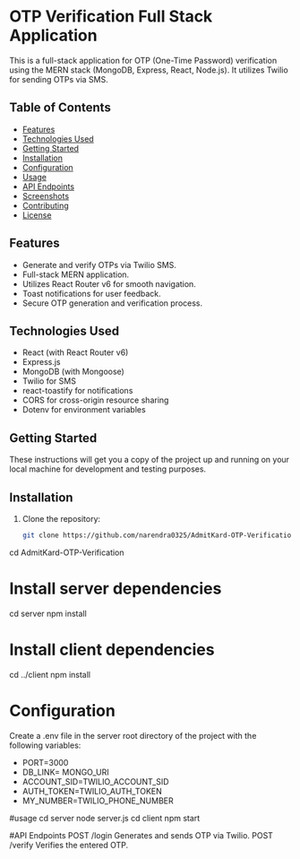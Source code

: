 # OTP Verification Full Stack Application

This is a full-stack application for OTP (One-Time Password) verification using the MERN stack (MongoDB, Express, React, Node.js). It utilizes Twilio for sending OTPs via SMS.

## Table of Contents

- [Features](#features)
- [Technologies Used](#technologies-used)
- [Getting Started](#getting-started)
- [Installation](#installation)
- [Configuration](#configuration)
- [Usage](#usage)
- [API Endpoints](#api-endpoints)
- [Screenshots](#screenshots)
- [Contributing](#contributing)
- [License](#license)

## Features

- Generate and verify OTPs via Twilio SMS.
- Full-stack MERN application.
- Utilizes React Router v6 for smooth navigation.
- Toast notifications for user feedback.
- Secure OTP generation and verification process.

## Technologies Used

- React (with React Router v6)
- Express.js
- MongoDB (with Mongoose)
- Twilio for SMS
- react-toastify for notifications
- CORS for cross-origin resource sharing
- Dotenv for environment variables

## Getting Started

These instructions will get you a copy of the project up and running on your local machine for development and testing purposes.

## Installation

1. Clone the repository:

   ```bash
   git clone https://github.com/narendra0325/AdmitKard-OTP-Verification.git

cd AdmitKard-OTP-Verification
# Install server dependencies
cd server
npm install

# Install client dependencies
cd ../client
npm install

# Configuration
Create a .env file in the server root directory of the project with the following variables:

- PORT=3000
- DB_LINK= MONGO_URI
- ACCOUNT_SID=TWILIO_ACCOUNT_SID
- AUTH_TOKEN=TWILIO_AUTH_TOKEN
- MY_NUMBER=TWILIO_PHONE_NUMBER

#usage
cd server
node server.js
cd client
npm start

#API Endpoints
POST /login Generates and sends OTP via Twilio.
POST /verify Verifies the entered OTP.

